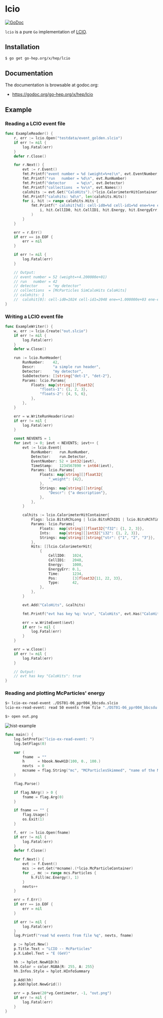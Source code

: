 # lcio

[![GoDoc](https://godoc.org/go-hep.org/x/hep/lcio?status.svg)](https://godoc.org/go-hep.org/x/hep/lcio)

`lcio` is a pure `Go` implementation of [LCIO](https://github.com/iLCSoft/LCIO).

## Installation

```sh
$ go get go-hep.org/x/hep/lcio
```

## Documentation

The documentation is browsable at godoc.org:

- https://godoc.org/go-hep.org/x/hep/lcio

## Example

### Reading a LCIO event file

[embedmd]:# (reader_test.go go /func ExampleReader/ /\n}/)
```go
func ExampleReader() {
	r, err := lcio.Open("testdata/event_golden.slcio")
	if err != nil {
		log.Fatal(err)
	}
	defer r.Close()

	for r.Next() {
		evt := r.Event()
		fmt.Printf("event number = %d (weight=%+e)\n", evt.EventNumber, evt.Weight())
		fmt.Printf("run   number = %d\n", evt.RunNumber)
		fmt.Printf("detector     = %q\n", evt.Detector)
		fmt.Printf("collections  = %v\n", evt.Names())
		calohits := evt.Get("CaloHits").(*lcio.CalorimeterHitContainer)
		fmt.Printf("calohits: %d\n", len(calohits.Hits))
		for i, hit := range calohits.Hits {
			fmt.Printf(" calohit[%d]: cell-id0=%d cell-id1=%d ene=%+e ene-err=%+e\n",
				i, hit.CellID0, hit.CellID1, hit.Energy, hit.EnergyErr,
			)
		}
	}

	err = r.Err()
	if err == io.EOF {
		err = nil
	}

	if err != nil {
		log.Fatal(err)
	}

	// Output:
	// event number = 52 (weight=+4.200000e+01)
	// run   number = 42
	// detector     = "my detector"
	// collections  = [McParticles SimCaloHits CaloHits]
	// calohits: 1
	//  calohit[0]: cell-id0=1024 cell-id1=2048 ene=+1.000000e+03 ene-err=+1.000000e-01
}
```

### Writing a LCIO event file

[embedmd]:# (writer_test.go go /func ExampleWriter/ /\n}/)
```go
func ExampleWriter() {
	w, err := lcio.Create("out.slcio")
	if err != nil {
		log.Fatal(err)
	}
	defer w.Close()

	run := lcio.RunHeader{
		RunNumber:    42,
		Descr:        "a simple run header",
		Detector:     "my detector",
		SubDetectors: []string{"det-1", "det-2"},
		Params: lcio.Params{
			Floats: map[string][]float32{
				"floats-1": {1, 2, 3},
				"floats-2": {4, 5, 6},
			},
		},
	}

	err = w.WriteRunHeader(&run)
	if err != nil {
		log.Fatal(err)
	}

	const NEVENTS = 1
	for ievt := 0; ievt < NEVENTS; ievt++ {
		evt := lcio.Event{
			RunNumber:   run.RunNumber,
			Detector:    run.Detector,
			EventNumber: 52 + int32(ievt),
			TimeStamp:   1234567890 + int64(ievt),
			Params: lcio.Params{
				Floats: map[string][]float32{
					"_weight": {42},
				},
				Strings: map[string][]string{
					"Descr": {"a description"},
				},
			},
		}

		calhits := lcio.CalorimeterHitContainer{
			Flags: lcio.BitsRChLong | lcio.BitsRChID1 | lcio.BitsRChTime | lcio.BitsRChNoPtr | lcio.BitsRChEnergyError,
			Params: lcio.Params{
				Floats:  map[string][]float32{"f32": {1, 2, 3}},
				Ints:    map[string][]int32{"i32": {1, 2, 3}},
				Strings: map[string][]string{"str": {"1", "2", "3"}},
			},
			Hits: []lcio.CalorimeterHit{
				{
					CellID0:   1024,
					CellID1:   2048,
					Energy:    1000,
					EnergyErr: 0.1,
					Time:      1234,
					Pos:       [3]float32{11, 22, 33},
					Type:      42,
				},
			},
		}

		evt.Add("CaloHits", &calhits)

		fmt.Printf("evt has key %q: %v\n", "CaloHits", evt.Has("CaloHits"))

		err = w.WriteEvent(&evt)
		if err != nil {
			log.Fatal(err)
		}
	}

	err = w.Close()
	if err != nil {
		log.Fatal(err)
	}

	// Output:
	// evt has key "CaloHits": true
}
```

### Reading and plotting McParticles' energy

```sh
$> lcio-ex-read-event ./DST01-06_ppr004_bbcsdu.slcio
lcio-ex-read-event: read 50 events from file "./DST01-06_ppr004_bbcsdu.slcio"

$> open out.png
```

![hist-example](https://github.com/go-hep/hep/raw/main/lcio/example/lcio-ex-read-event/out.png)

[embedmd]:# (example/lcio-ex-read-event/main.go go /func main/ /\n}/)
```go
func main() {
	log.SetPrefix("lcio-ex-read-event: ")
	log.SetFlags(0)

	var (
		fname  = ""
		h      = hbook.NewH1D(100, 0., 100.)
		nevts  = 0
		mcname = flag.String("mc", "MCParticlesSkimmed", "name of the MCParticle collection to read")
	)

	flag.Parse()

	if flag.NArg() > 0 {
		fname = flag.Arg(0)
	}

	if fname == "" {
		flag.Usage()
		os.Exit(1)
	}

	f, err := lcio.Open(fname)
	if err != nil {
		log.Fatal(err)
	}
	defer f.Close()

	for f.Next() {
		evt := f.Event()
		mcs := evt.Get(*mcname).(*lcio.McParticleContainer)
		for _, mc := range mcs.Particles {
			h.Fill(mc.Energy(), 1)
		}
		nevts++
	}

	err = f.Err()
	if err == io.EOF {
		err = nil
	}

	if err != nil {
		log.Fatal(err)
	}
	log.Printf("read %d events from file %q", nevts, fname)

	p := hplot.New()
	p.Title.Text = "LCIO -- McParticles"
	p.X.Label.Text = "E (GeV)"

	hh := hplot.NewH1D(h)
	hh.Color = color.RGBA{R: 255, A: 255}
	hh.Infos.Style = hplot.HInfoSummary

	p.Add(hh)
	p.Add(hplot.NewGrid())

	err = p.Save(20*vg.Centimeter, -1, "out.png")
	if err != nil {
		log.Fatal(err)
	}
}
```

